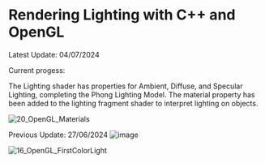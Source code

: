 # Rendering Lighting with C++ and OpenGL

Latest Update: 04/07/2024

Current progess:

The Lighting shader has properties for Ambient, Diffuse, and Specular Lighting, completing the Phong Lighting Model. The material property has been added to the lighting fragment shader to interpret lighting on objects.

![20_OpenGL_Materials](https://github.com/josecr02/Advanced-Lighting-Research-with-OpenGL/assets/88961639/6510bff6-f6ec-48b3-aaba-ba37fadf7396)




Previous Update: 27/06/2024
![image](https://github.com/josecr02/Advanced-Lighting-Research-with-OpenGL/assets/88961639/1d06f824-7ca2-4aae-8df6-249719266477)

![16_OpenGL_FirstColorLight](https://github.com/josecr02/Advanced-Lighting-Research-with-OpenGL/assets/88961639/330181c1-3fdb-44fd-a20e-31286b3b0abf)


